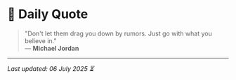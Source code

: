 # 📜 Daily Quote

> "Don't let them drag you down by rumors. Just go with what you believe in."  
> — **Michael Jordan**

---

_Last updated: 06 July 2025 ⏳_
